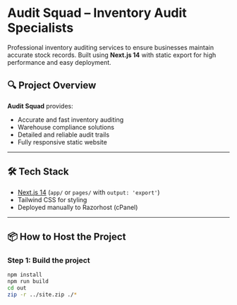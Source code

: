 # Audit Squad – Inventory Audit Specialists

Professional inventory auditing services to ensure businesses maintain accurate stock records. Built using **Next.js 14** with static export for high performance and easy deployment.

## 🔍 Project Overview

**Audit Squad** provides:
- Accurate and fast inventory auditing
- Warehouse compliance solutions
- Detailed and reliable audit trails
- Fully responsive static website

---

## 🛠 Tech Stack

- [Next.js 14](https://nextjs.org/) (`app/` or `pages/` with `output: 'export'`)
- Tailwind CSS for styling
- Deployed manually to Razorhost (cPanel)

---

## 📦 How to Host the Project

### Step 1: Build the project

```bash
npm install
npm run build 
cd out
zip -r ../site.zip ./*
